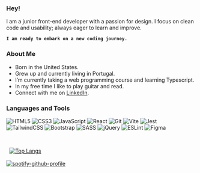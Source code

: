 ### Hey!

I am a junior front-end developer with a passion for design. I focus on clean code and usability; always eager to learn and improve.

**`I am ready to embark on a new coding journey.`**

### About Me

- Born in the United States.<br>
- Grew up and currently living in Portugal.<br>
- I’m currently taking a web programming course and learning Typescript.<br>
- In my free time I like to play guitar and read.<br>
- Connect with me on [LinkedIn](https://www.linkedin.com/in/kevinsilva-j/).<br>

### Languages and Tools

![HTML5](https://img.shields.io/badge/html5-%23282C34.svg?style=for-the-badge&logo=html5&logoColor=%23F34C7D)
![CSS3](https://img.shields.io/badge/css3-%23282C34.svg?style=for-the-badge&logo=css3&logoColor=%23F34C7D)
![JavaScript](https://img.shields.io/badge/javascript-%23282C34.svg?style=for-the-badge&logo=javascript&logoColor=%23F34C7D)
![React](https://img.shields.io/badge/react-%23282C34.svg?style=for-the-badge&logo=react&logoColor=%23F34C7D)
![Git](https://img.shields.io/badge/git-%23282C34.svg?style=for-the-badge&logo=git&logoColor=%23F34C7D)
![Vite](https://img.shields.io/badge/vite-%23282C34.svg?style=for-the-badge&logo=vite&logoColor=%23F34C7D)
![Jest](https://img.shields.io/badge/jest-%23282C34.svg?style=for-the-badge&logo=jest&logoColor=%23F34C7D)<br>
![TailwindCSS](https://img.shields.io/badge/tailwindcss-%23282C34.svg?style=for-the-badge&logo=tailwind-css&logoColor=%23F34C7D)
![Bootstrap](https://img.shields.io/badge/bootstrap-%23282C34.svg?style=for-the-badge&logo=bootstrap&logoColor=%23F34C7D)
![SASS](https://img.shields.io/badge/SASS-%23282C34.svg?style=for-the-badge&logo=SASS&logoColor=%23F34C7D)
![jQuery](https://img.shields.io/badge/jquery-%23282C34.svg?style=for-the-badge&logo=jquery&logoColor=%23F34C7D)
![ESLint](https://img.shields.io/badge/ESLint-%23282C34?style=for-the-badge&logo=eslint&logoColor=%23F34C7D)
![Figma](https://img.shields.io/badge/figma-%23282C34.svg?style=for-the-badge&logo=figma&logoColor=%23F34C7D)

<br>

<!-- [![My Skills](https://skillicons.dev/icons?i=html,css,js,react,git,vite,jest,tailwind,bootstrap,sass,jquery,cpp,figma,photoshop&perline=7)](https://skillicons.dev)

<br> -->

&nbsp;&nbsp;[![Top Langs](https://github-readme-stats.vercel.app/api/top-langs/?username=kevinsilva&layout=compact&theme=onedark&border_color=000)](https://github.com/anuraghazra/github-readme-stats)<br><br>[![spotify-github-profile](https://spotify-github-profile.kittinanx.com/api/view?uid=kevinsilva.j&cover_image=true&theme=compact&show_offline=false&background_color=193549&interchange=false&bar_color=e6e6e6&bar_color_cover=true)](https://spotify-github-profile.kittinanx.com/api/view?uid=kevinsilva.j&redirect=true)

